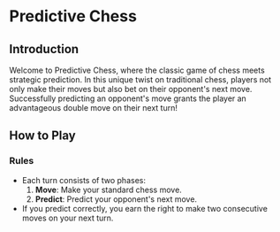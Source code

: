 # Predictive Chess

## Introduction
Welcome to Predictive Chess, where the classic game of chess meets strategic prediction. In this unique twist on traditional chess, players not only make their moves but also bet on their opponent's next move. Successfully predicting an opponent's move grants the player an advantageous double move on their next turn!

## How to Play
### Rules
- Each turn consists of two phases:
  1. **Move**: Make your standard chess move.
  2. **Predict**: Predict your opponent's next move.
- If you predict correctly, you earn the right to make two consecutive moves on your next turn.
